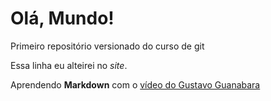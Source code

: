 # Olá, Mundo!

Primeiro repositório versionado do curso de git

Essa linha eu alteirei no *site*.

Aprendendo **Markdown** com o [vídeo do Gustavo Guanabara](https://www.youtube.com/watch?v=LntSB-gl-ZI&list=PLHz_AreHm4dm7ZULPAmadvNhH6vk9oNZA&index=10) 
